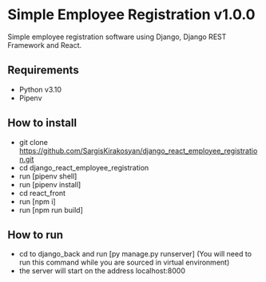 # Simple Employee Registration v1.0.0
Simple employee registration software using Django, Django REST Framework and React.

## Requirements
* Python v3.10
* Pipenv

## How to install
* git clone https://github.com/SargisKirakosyan/django_react_employee_registration.git
* cd django_react_employee_registration
* run [pipenv shell]
* run [pipenv install]
* cd react_front
* run [npm i]
* run [npm run build]

## How to run
* cd to django_back and run [py manage.py runserver] (You will need to run this command while you are sourced in virtual environment)
* the server will start on the address localhost:8000